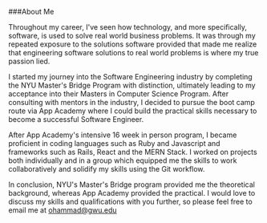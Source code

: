 ###About Me

Throughout my career, I've seen how technology, and more specifically, software, is used to solve real world business problems. It was through my repeated exposure to the solutions software provided that made me realize that engineering software solutions to real world problems is where my true passion lied. 

I started my journey into the Software Engineering industry by completing the NYU Master's Bridge Program with distinction, ultimately leading to my acceptance into their Masters in Computer Science Program. After consulting with mentors in the industry, I decided to pursue the boot camp route via App Academy where I could build the practical skills necessary to become a successful Software Engineer.

After App Academy's intensive 16 week in person program, I became proficient in coding languages such as Ruby and Javascript and frameworks such as Rails, React and the MERN Stack. I worked on projects both individually and in a group which equipped me the skills to work collaboratively and solidify my skills using the Git workflow.

In conclusion, NYU's Master's Bridge program provided me the theoretical background, whereas App Academy provided the practical. I would love to discuss my skills and qualifications with you further, so please feel free to email me at ohammad@gwu.edu

<!--
**o-hammad/o-hammad** is a ✨ _special_ ✨ repository because its `README.md` (this file) appears on your GitHub profile.

Here are some ideas to get you started:

- 🔭 I’m currently working on ...
- 🌱 I’m currently learning ...
- 👯 I’m looking to collaborate on ...
- 🤔 I’m looking for help with ...
- 💬 Ask me about ...
- 📫 How to reach me: ...
- 😄 Pronouns: ...
- ⚡ Fun fact: ...
-->
